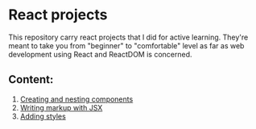 # React projects

This repository carry react projects that I did for active learning. They're meant to take you from "beginner" to "comfortable" level as far as web development using React and ReactDOM is concerned.

## Content:

1. [Creating and nesting components](https://github.com/olumpeter/react-projects/tree/main/001-creating-and-nesting-components)
1. [Writing markup with JSX](https://github.com/olumpeter/react-projects/tree/main/002-writing-markup-with-jsx)
1. [Adding styles](https://github.com/olumpeter/react-projects/tree/main/003-adding-styles)
